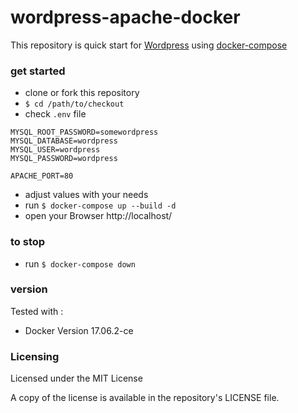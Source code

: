 # wordpress-apache-docker

This repository is quick start for [Wordpress](https://wordpress.org/) using [docker-compose](https://docs.docker.com/compose/)

### get started

- clone or fork this repository
-  `$ cd /path/to/checkout`
- check `.env` file
```
MYSQL_ROOT_PASSWORD=somewordpress
MYSQL_DATABASE=wordpress
MYSQL_USER=wordpress
MYSQL_PASSWORD=wordpress

APACHE_PORT=80
```
- adjust values with your needs
- run `$ docker-compose up --build -d`
- open your Browser http://localhost/

### to stop

- run `$ docker-compose down`

### version

Tested with :
- Docker Version 17.06.2-ce

### Licensing

Licensed under the MIT License

A copy of the license is available in the repository's LICENSE file.
